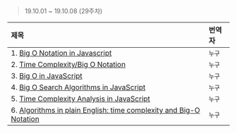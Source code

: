 > 19.10.01 ~ 19.10.08 (29주차)

| 제목 | 번역자 |
|:----|:---- |
| 1. [Big O Notation in Javascript](https://medium.com/cesars-tech-insights/big-o-notation-javascript-25c79f50b19b) | `누구` |
| 2. [Time Complexity/Big O Notation](https://medium.com/javascript-scene/time-complexity-big-o-notation-1a4310c3ee4b) | `누구` |
| 3. [Big O in JavaScript](https://medium.com/@gmedina229/big-o-in-javascript-36ff67766051) | `누구` |
| 4. [Big O Search Algorithms in JavaScript ](http://www.bradoncode.com/blog/2012/04/big-o-algorithm-examples-in-javascript.html) | `누구` |
| 5. [Time Complexity Analysis in JavaScript](https://www.jenniferbland.com/time-complexity-analysis-in-javascript/) | `누구` |
| 6. [Algorithms in plain English: time complexity and Big-O Notation](https://www.freecodecamp.org/news/time-is-complex-but-priceless-f0abd015063c/) | `누구` |
